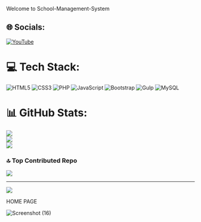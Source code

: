 Welcome to School-Management-System

## 🌐 Socials:
[![YouTube](https://img.shields.io/badge/YouTube-%23FF0000.svg?logo=YouTube&logoColor=white)](https://youtube.com/@worldnature1303) 

# 💻 Tech Stack:
![HTML5](https://img.shields.io/badge/html5-%23E34F26.svg?style=for-the-badge&logo=html5&logoColor=white) ![CSS3](https://img.shields.io/badge/css3-%231572B6.svg?style=for-the-badge&logo=css3&logoColor=white) ![PHP](https://img.shields.io/badge/php-%23777BB4.svg?style=for-the-badge&logo=php&logoColor=white) ![JavaScript](https://img.shields.io/badge/javascript-%23323330.svg?style=for-the-badge&logo=javascript&logoColor=%23F7DF1E) ![Bootstrap](https://img.shields.io/badge/bootstrap-%238511FA.svg?style=for-the-badge&logo=bootstrap&logoColor=white) ![Gulp](https://img.shields.io/badge/GULP-%23CF4647.svg?style=for-the-badge&logo=gulp&logoColor=white) ![MySQL](https://img.shields.io/badge/mysql-4479A1.svg?style=for-the-badge&logo=mysql&logoColor=white)
# 📊 GitHub Stats:
![](https://github-readme-stats.vercel.app/api?username=touhid365&theme=dark&hide_border=false&include_all_commits=false&count_private=false)<br/>
![](https://github-readme-streak-stats.herokuapp.com/?user=touhid365&theme=dark&hide_border=false)<br/>
![](https://github-readme-stats.vercel.app/api/top-langs/?username=touhid365&theme=dark&hide_border=false&include_all_commits=false&count_private=false&layout=compact)

### 🔝 Top Contributed Repo
![](https://github-contributor-stats.vercel.app/api?username=touhid365&limit=5&theme=dark&combine_all_yearly_contributions=true)

---
[![](https://visitcount.itsvg.in/api?id=touhid365&icon=0&color=0)](https://visitcount.itsvg.in)

<!-- Proudly created with GPRM ( https://gprm.itsvg.in ) -->

HOME PAGE

![Screenshot (16)](https://github.com/user-attachments/assets/d950dc47-adda-4114-bb07-b846e6d8dd43)
